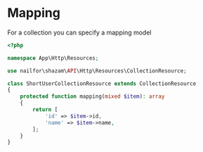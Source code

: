 # Mapping

For a collection you can specify a mapping model

```php
<?php

namespace App\Http\Resources;

use nailfor\shazam\API\Http\Resources\CollectionResource;

class ShortUserCollectionResource extends CollectionResource
{
    protected function mapping(mixed $item): array
    {
        return [
            'id' => $item->id,
            'name' => $item->name,
        ];
    }
}
```
